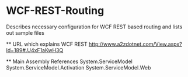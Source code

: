 WCF-REST-Routing
================

Describes necessary configuration for WCF REST based routing and lists out sample files

** URL which explains WCF REST
http://www.a2zdotnet.com/View.aspx?Id=189#.U4xF1aKwH3Q

** Main Assembly References
System.ServiceModel
System.ServiceModel.Activation
System.ServiceModel.Web
